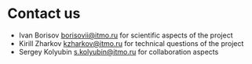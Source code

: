 # Contact us

* Ivan Borisov borisovii@itmo.ru for scientific aspects of the project
* Kirill Zharkov kzharkov@itmo.ru for technical questions of the project
* Sergey Kolyubin s.kolyubin@itmo.ru for collaboration aspects
